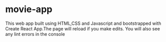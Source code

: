 # movie-app
This web app built using HTML,CSS and Javascript and bootstrapped with Create React App.The
page will reload if you make edits. You will also see any lint errors in the console
